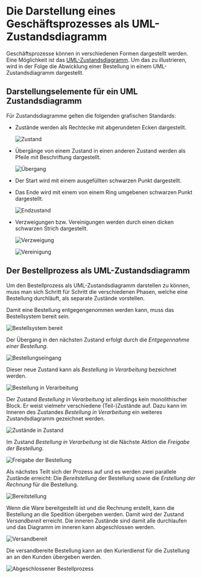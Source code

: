 # Die Darstellung eines Geschäftsprozesses als UML-Zustandsdiagramm

Geschäftsprozesse können in verschiedenen Formen dargestellt werden.
Eine Möglichkeit ist das
[UML-Zustandsdiagramm](https://de.wikipedia.org/wiki/Zustandsdiagramm_(UML)).
Um das zu illustrieren, wird in der Folge die Abwicklung einer
Bestellung in einem UML-Zustandsdiagramm dargestellt.

## Darstellungselemente für ein UML Zustandsdiagramm

Für Zustandsdiagramme gelten die folgenden grafischen Standards:

- Zustände werden als Rechtecke mit abgerundeten Ecken dargestellt.
  
  ![Zustand](../visualisierungen/zustand.svg)

- Übergänge von einem Zustand in einen anderen Zustand werden als Pfeile
  mit Beschriftung dargestellt.

  ![Übergang](../visualisierungen/uebergang.svg)

- Der Start wird mit einem ausgefüllten schwarzen Punkt dargestellt.
- Das Ende wird mit einem von einem Ring umgebenen schwarzen Punkt
  dargestellt.

  ![Endzustand](../visualisierungen/endzustand.svg)

- Verzweigungen bzw. Vereinigungen werden durch einen dicken schwarzen
  Strich dargestellt.

  ![Verzweigung](../visualisierungen/verzweigung.svg)

  ![Vereinigung](../visualisierungen/vereinigung.svg)

## Der Bestellprozess als UML-Zustandsdiagramm

Um den Bestellprozess als UML-Zustandsdiagramm darstellen zu können,
muss man sich Schritt für Schritt die verschiedenen Phasen, welche 
eine Bestellung durchläuft, als separate Zustände vorstellen.

Damit eine Bestellung entgegengenommen werden kann, muss das
Bestellsystem bereit sein.

![Bestellsystem bereit](../visualisierungen/bestellsystem_bereit.svg)

Der Übergang in den nächsten Zustand erfolgt durch die *Entgegennahme
einer Bestellung*.

![Bestellungseingang](../visualisierungen/bestellungseingang.svg)

Dieser neue Zustand kann als *Bestellung in Verarbeitung* bezeichnet werden.

![Bestellung in
Verarbeitung](../visualisierungen/best_in_verarbeitung.svg)

Der Zustand *Bestellung in Verarbeitung* ist allerdings kein
monolithischer Block.
Er weist vielmehr verschiedene (Teil-)Zustände auf.
Dazu kann im Inneren des Zustandes *Bestellung in Verarbeitung* ein
weiteres Zustandsdiagramm gezeichnet werden.

![Zustände in Zustand](../visualisierungen/zustand_in_zustand.svg)

Im Zustand *Bestellung in Verarbeitung* ist die Nächste Aktion die
*Freigabe der Bestellung*.

![Freigabe der
Bestellung](../visualisierungen/freigabe_der_bestellung.svg)

Als nächstes Teilt sich der Prozess auf und es werden zwei parallele
Zustände erreicht: Die *Bereitstellung* der Bestellung sowie die
*Erstellung der Rechnung* für die Bestellung.

![Bereitstellung](../visualisierungen/bereitstellung.svg)

Wenn die Ware bereitgestellt ist und die Rechnung erstellt, kann die
Bestellung an die Spedition übergeben werden. Damit wird der Zustand
*Versandbereit* erreicht. Die inneren Zustände sind damit alle
durchlaufen und das Diagramm im inneren kann abgeschlossen werden.

![Versandbereit](../visualisierungen/versandbereit.svg)

Die versandbereite Bestellung kann an den Kurierdienst für die
Zustellung an an den Kunden übergeben werden.

![Abgeschlossener Bestellprozess](../visualisierungen/bestellprozess_abgeschlossen.svg)